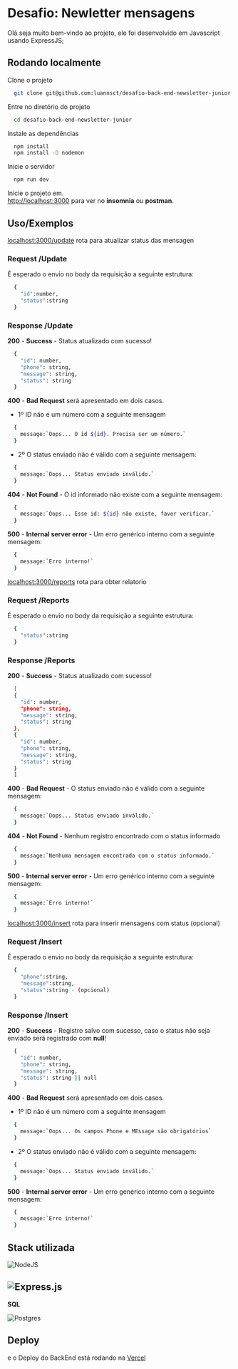
# Desafio: Newletter mensagens

Olá seja muito bem-vindo ao projeto, ele foi desenvolvido em Javascript usando ExpressJS;


## Rodando localmente

Clone o projeto

```bash
  git clone git@github.com:luannsct/desafio-back-end-newsletter-junior.git
```

Entre no diretório do projeto

```bash
  cd desafio-back-end-newsletter-junior
```

Instale as dependências

```bash
  npm install
  npm install -D nodemon
```

Inicie o servidor

```bash
  npm run dev
```

Inicie o projeto em.\
[http://localhost:3000](http://localhost:3000) para ver no **insomnia** ou **postman**.


## Uso/Exemplos

[localhost:3000/update](localhost:3000/update) rota para atualizar status das mensagen
### Request /Update
É esperado o envio no body da requisição a seguinte estrutura:
```bash
  {
    "id":number,
    "status":string
  }
```
### Response /Update
**200** - **Success** - Status atualizado com sucesso! 
```bash
  {
    "id": number,
    "phone": string,
    "message": string,
    "status": string
  }
```
**400** - **Bad Request** será apresentado em dois casos. 
- 1º ID não é um número com a seguinte mensagem
```bash
  {
    message:`Oops... O id ${id}. Precisa ser um número.`
  }
```
- 2º O status enviado não é válido com a seguinte mensagem:
```bash
  {
    message:`Oops... Status enviado inválido.`
  }
```
**404** - **Not Found** - O id informado não existe com a seguinte mensagem:
```bash
  {
    message:`Oops... Esse id: ${id} não existe, favor verificar.`
  }
```
**500** - **Internal server error** - Um erro genérico interno com a seguinte mensagem:
```bash
  {
    message:`Erro interno!`
  }
```

[localhost:3000/reports](localhost:3000/reports) rota para obter relatorio
### Request /Reports
É esperado o envio no body da requisição a seguinte estrutura:
```bash
  {
    "status":string
  }
```
### Response /Reports
**200** - **Success** - Status atualizado com sucesso! 
```bash
  [
  {
    "id": number,
    "phone": string,
    "message": string,
    "status": string
  },
  {    
    "id": number,
    "phone": string,
    "message": string,
    "status": string
  }
  ]
```
**400** - **Bad Request** - O status enviado não é válido com a seguinte mensagem:
```bash
  {
    message:`Oops... Status enviado inválido.`
  }
```
**404** - **Not Found** - Nenhum registro encontrado com o status informado
```bash
  {
    message:`Nenhuma mensagem encontrada com o status informado.`
  }
```
**500** - **Internal server error** - Um erro genérico interno com a seguinte mensagem:
```bash
  {
    message:`Erro interno!`
  }
```

[localhost:3000/insert](localhost:3000/insert) rota para inserir mensagens com status (opcional)
### Request /Insert
É esperado o envio no body da requisição a seguinte estrutura:
```bash
  {
    "phone":string,
    "message":string,
    "status":string - (opcional)
  }
```
### Response /Insert
**200** - **Success** - Registro salvo com sucesso, caso o status não seja enviado será registrado com **null**! 
```bash
  {
    "id": number,
    "phone": string,
    "message": string,
    "status": string || null
  }
```
**400** - **Bad Request** será apresentado em dois casos. 
- 1º ID não é um número com a seguinte mensagem
```bash
  {
    message:`Oops... Os campos Phone e MEssage são obrigatórios`
  }
```
- 2º O status enviado não é válido com a seguinte mensagem:
```bash
  {
    message:`Oops... Status enviado inválido.`
  }
```

**500** - **Internal server error** - Um erro genérico interno com a seguinte mensagem:
```bash
  {
    message:`Erro interno!`
  }
```


## Stack utilizada

![NodeJS](https://img.shields.io/badge/node.js-6DA55F?style=for-the-badge&logo=node.js&logoColor=white)

![Express.js](https://img.shields.io/badge/express.js-%23404d59.svg?style=for-the-badge&logo=express&logoColor=%2361DAFB)
---
**SQL**

![Postgres](https://img.shields.io/badge/postgres-%23316192.svg?style=for-the-badge&logo=postgresql&logoColor=white)

## Deploy

e o Deploy do BackEnd está rodando na [Vercel](https://desafio-backend-theta.vercel.app/)


